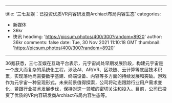 
---
title: '三七互娱：已投资优质VR内容研发商Archiact布局内容生态'
categories: 
 - 新媒体
 - 36kr
 - 快讯
headimg: 'https://picsum.photos/400/300?random=8920'
author: 36kr
comments: false
date: Tue, 30 Nov 2021 11:10:18 GMT
thumbnail: 'https://picsum.photos/400/300?random=8920'
---

<div>   
36氪获悉，三七互娱在互动平台表示，元宇宙尚处早期发展阶段，构建元宇宙是一个庞大而复杂的系统化工程，涉及AI、AR/VR、区块链、云计算等底层技术积累，实现落地尚需要数字基建、终端设备、内容等多方面的持续发展和突破。游戏作为元宇宙一种呈现形式，未来前景值得探索，公司将动态跟踪行业用户需求变化，紧跟行业技术发展步伐，保持对这一领域的密切关注和投入。目前，公司已投资了优质的VR内容研发商Archiact布局内容生态等。  
</div>
            
